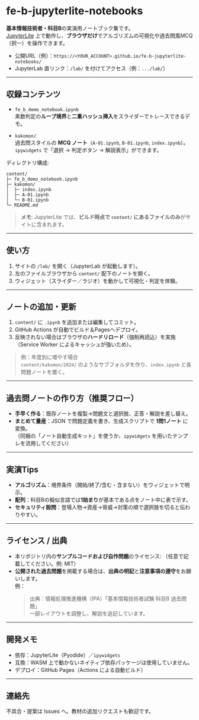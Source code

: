 # fe-b-jupyterlite-notebooks

**基本情報技術者・科目B**の実演用ノートブック集です。  
[JupyterLite](https://jupyterlite.readthedocs.io/) 上で動作し、**ブラウザだけ**でアルゴリズムの可視化や過去問風MCQ（択一）を操作できます。

- 公開URL（例）：`https://<YOUR_ACCOUNT>.github.io/fe-b-jupyterlite-notebooks/`
- JupyterLab 直リンク：`/lab/` を付けてアクセス（例：`.../lab/`）

---

## 収録コンテンツ

- `fe_b_demo_notebook.ipynb`  
  素数判定の**ループ境界**と**二重ハッシュ挿入**をスライダーでトレースできるデモ。

- `kakomon/`  
  過去問スタイルの **MCQ ノート**（`A-01.ipynb`, `B-01.ipynb`, `index.ipynb`）。  
  `ipywidgets` で「選択 → 判定ボタン → 解説表示」ができます。

ディレクトリ構成:
```
content/
├─ fe_b_demo_notebook.ipynb
├─ kakomon/
│  ├─ index.ipynb
│  ├─ A-01.ipynb
│  └─ B-01.ipynb
└─ README.md
```

> **メモ**: JupyterLite では、**ビルド時点で `content/` にあるファイルのみ**がサイトに含まれます。

---

## 使い方

1. サイトの `/lab/` を開く（JupyterLab が起動します）。
2. 左のファイルブラウザから `content/` 配下のノートを開く。
3. ウィジェット（スライダー／ラジオ）を動かして可視化・判定を体験。

---

## ノートの追加・更新

1. `content/` に `.ipynb` を追加または編集してコミット。
2. GitHub Actions が自動でビルド＆Pagesへデプロイ。
3. 反映されない場合はブラウザの**ハードリロード**（強制再読込）を実施  
   （Service Worker によるキャッシュが強いため）。

> 例：年度別に増やす場合  
> `content/kakomon/2024/` のようなサブフォルダを作り、`index.ipynb` と各問題ノートを置く。

---

## 過去問ノートの作り方（推奨フロー）

- **手早く作る**：既存ノートを複製→問題文と選択肢、正答・解説を差し替え。  
- **まとめて量産**：JSON で問題定義を書き、生成スクリプトで **1問1ノート** に変換。  
  （同梱の「ノート自動生成キット」を使うか、`ipywidgets` を用いたテンプレを流用してください）

---

## 実演Tips

- **アルゴリズム**：境界条件（開始/終了/含む・含まない）をウィジェットで明示。  
- **配列**：科目Bの擬似言語では**1始まり**が基本である点をノート中に表で示す。  
- **セキュリティ設問**：登場人物→資産→脅威→対策の順で選択肢を切ると伝わりやすい。

---

## ライセンス / 出典

- 本リポジトリ内の**サンプルコードおよび自作問題**のライセンス: （任意で記載してください。例: MIT）  
- **公開された過去問題**を掲載する場合は、**出典の明記**と**注意事項の遵守**をお願いします。  
  例：  
  > 出典：情報処理推進機構（IPA）「基本情報技術者試験 科目B 過去問題」  
  > 一部レイアウトを調整し、解説を追記しています。

---

## 開発メモ

- 依存：JupyterLite（Pyodide）／`ipywidgets`  
- 互換：WASM 上で動かないネイティブ依存パッケージは使用していません。  
- デプロイ：GitHub Pages（Actions による自動ビルド）

---

## 連絡先

不具合・提案は Issues へ。教材の追加リクエストも歓迎です。
